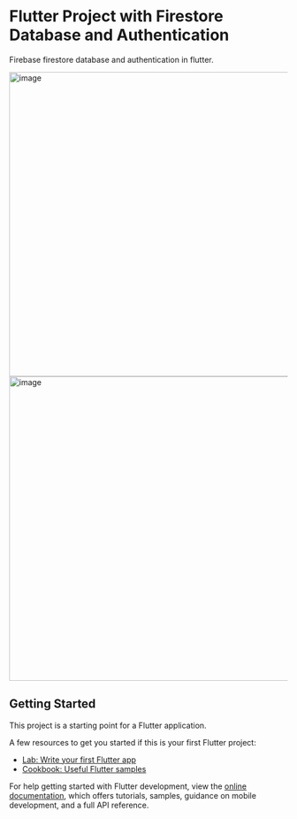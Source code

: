# Flutter Project with Firestore Database and Authentication

Firebase firestore database and authentication in flutter.

<img width="550" alt="image" src="https://github.com/semihozenc/Flutter-Project-with-Firebase/assets/100075605/c9f26d4b-2234-40f5-a1a1-e10cf222a148">


<img width="550" alt="image" src="https://github.com/semihozenc/Flutter-Project-with-Firebase/assets/100075605/0e7de675-c87f-4390-865f-78847f5925aa">



## Getting Started

This project is a starting point for a Flutter application.

A few resources to get you started if this is your first Flutter project:

- [Lab: Write your first Flutter app](https://docs.flutter.dev/get-started/codelab)
- [Cookbook: Useful Flutter samples](https://docs.flutter.dev/cookbook)

For help getting started with Flutter development, view the
[online documentation](https://docs.flutter.dev/), which offers tutorials,
samples, guidance on mobile development, and a full API reference.
